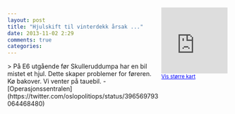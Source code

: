 ```yaml
---
layout: post
title: "Hjulskift til vinterdekk årsak ..."
date: 2013-11-02 2:29
comments: true
categories: 
---
```

<div style="float:right; margin:5px; position:relative;top:-130px;"><iframe width="150" height="150" frameborder="0" scrolling="no" marginheight="0" marginwidth="0" src="http://maps.google.com/maps?q=Skulleruddumpa,+Oslo&hl=no&t=m&z=14&output=embed&iwloc=&"></iframe><br/><small><a href="http://maps.google.com/maps?q=Skulleruddumpa,+Oslo&hl=no&t=m&z=14&source=embed&iwloc=A" style="color:#0000FF;text-align:left" target="_new">Vis st&oslash;rre kart</a></small></div>
> På E6 utgående før Skulleruddumpa har en bil mistet et hjul. Dette skaper problemer for føreren. Kø bakover. Vi venter på tauebil.
- [Operasjonssentralen](https://twitter.com/oslopolitiops/status/396569793064468480)
